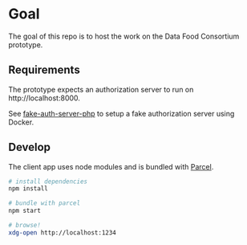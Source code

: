 # Goal

The goal of this repo is to host the work on the Data Food Consortium prototype.

## Requirements

The prototype expects an authorization server to run on http://localhost:8000.

See [fake-auth-server-php](https://github.com/datafoodconsortium/fake-auth-server-php) to setup a fake authorization server using Docker.

## Develop

The client app uses node modules and is bundled with [Parcel](https://parceljs.org/).

```sh
# install dependencies
npm install

# bundle with parcel
npm start

# browse!
xdg-open http://localhost:1234
```
